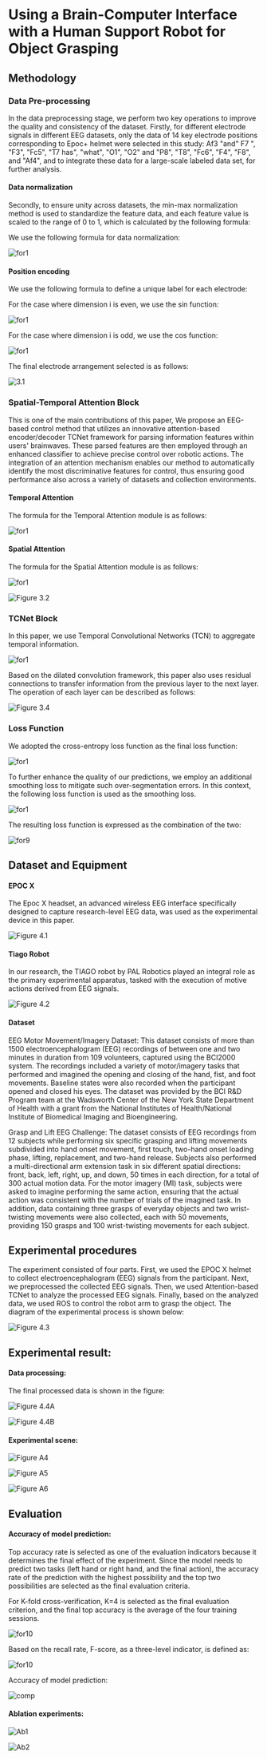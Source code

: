 # Using a Brain-Computer Interface with a Human Support Robot for Object Grasping



## Methodology

### Data Pre-processing

In the data preprocessing stage, we perform two key operations to improve the quality and consistency of the dataset. Firstly, for different electrode signals in different EEG datasets, only the data of 14 key electrode positions corresponding to Epoc+ helmet were selected in this study: Af3 "and" F7 ", "F3", "Fc5", "T7 has", "what", "O1", "O2" and "P8", "T8", "Fc6", "F4", "F8", and "Af4", and to integrate these data for a large-scale labeled data set, for further analysis.

#### Data normalization

Secondly, to ensure unity across datasets, the min-max normalization method is used to standardize the feature data, and each feature value is scaled to the range of 0 to 1, which is calculated by the following formula:

We use the following formula for data normalization:

![for1](./image/for1.png)

#### Position encoding

We use the following formula to define a unique label for each electrode:

For the case where dimension i is even, we use the sin function:

![for1](./image/for2.png)

For the case where dimension i is odd, we use the cos function:

![for1](./image/for3.png)

The final electrode arrangement selected is as follows:

![3.1](./image/3.1.png)



### Spatial-Temporal Attention Block

This is one of the main contributions of this paper, We propose an EEG-based control method that utilizes an innovative attention-based encoder/decoder TCNet framework for  parsing information features within users' brainwaves. These parsed features are then employed through an enhanced  classifier to achieve precise control over robotic actions. The integration of an attention mechanism enables our method  to automatically identify the most discriminative features for control,  thus ensuring good performance also across a variety of datasets and collection environments.

#### Temporal Attention

The formula for the Temporal Attention module is as follows:

![for1](./image/for4.png)

#### Spatial Attention

The formula for the Spatial Attention module is as follows:

![for1](./image/for5.png)

![Figure 3.2](./image/Figure1.png)



### TCNet Block

In this paper, we use Temporal Convolutional Networks (TCN) to aggregate temporal information.

![for1](./image/for6.png)

Based on the dilated convolution framework, this paper also uses residual connections to transfer information from the previous layer to the next layer. The operation of each layer can be described as follows:

![Figure 3.4](./image/Figure2.png)



### Loss Function

We adopted the cross-entropy loss function as the final loss function:

![for1](./image/for7.png)

 To further enhance the quality of our predictions, we employ an additional smoothing loss to mitigate such over-segmentation
errors. In this context, the following loss function is used as the smoothing loss.

![for1](./image/for8.png)

The resulting loss function is expressed as the combination of the two:

![for9](./image/for9.png)


## Dataset and Equipment

#### EPOC X

The Epoc X headset, an advanced wireless EEG interface specifically designed to capture research-level EEG data, was used as the experimental device in this paper.

![Figure 4.1](./image/Figure3.png)

#### Tiago Robot

In our research, the TIAGO robot by PAL Robotics played an integral role as the primary experimental apparatus, tasked with the execution of motive actions derived from EEG signals.

![Figure 4.2](./image/Figure4.jpg)



#### Dataset

EEG Motor Movement/Imagery Dataset: This dataset consists of more than 1500 electroencephalogram (EEG) recordings of between one and two minutes in duration from 109 volunteers, captured using the BCI2000 system. The recordings included a variety of motor/imagery tasks that performed and imagined the opening and closing of the hand, fist, and foot movements. Baseline states were also recorded when the participant opened and closed his eyes. The dataset was provided by the BCI R&D Program team at the Wadsworth Center of the New York State Department of Health with a grant from the National Institutes of Health/National Institute of Biomedical Imaging and Bioengineering.

Grasp and Lift EEG Challenge: The dataset consists of EEG recordings from 12 subjects while performing six specific grasping and lifting movements subdivided into hand onset movement, first touch, two-hand onset loading phase, lifting, replacement, and two-hand release. Subjects also performed a multi-directional arm extension task in six different spatial directions: front, back, left, right, up, and down, 50 times in each direction, for a total of 300 actual motion data. For the motor imagery (MI) task, subjects were asked to imagine performing the same action, ensuring that the actual action was consistent with the number of trials of the imagined task. In addition, data containing three grasps of everyday objects and two wrist-twisting movements were also collected, each with 50 movements, providing 150 grasps and 100 wrist-twisting movements for each subject.



## Experimental procedures

The experiment consisted of four parts. First, we used the EPOC X helmet to collect electroencephalogram (EEG) signals from the participant. Next, we preprocessed the collected EEG signals. Then, we used Attention-based TCNet to analyze the processed EEG signals. Finally, based on the analyzed data, we used ROS to control the robot arm to grasp the object. The diagram of the experimental process is shown below:

![Figure 4.3](./image/Figure10.png)

## Experimental result:

#### Data processing:

The final processed data is shown in the figure:

![Figure 4.4A](./image/Figure5.png)

![Figure 4.4B](./image/Figure6.png)

#### Experimental scene:

![Figure A4](./image/Figure7.png)

![Figure A5](./image/Figure8.png)

![Figure A6](./image/Figure9.png)



## Evaluation

#### Accuracy of model prediction:

Top accuracy rate is selected as one of the evaluation indicators because it determines the final effect of the experiment. Since the model needs to predict two tasks (left hand or right hand, and the final action), the accuracy rate of the prediction with the highest possibility and the top two possibilities are selected as the final evaluation criteria.

 For K-fold cross-verification, K=4 is selected as the final evaluation criterion, and the final top accuracy is the average of the four training sessions.

![for10](./image/for10.png)

Based on the recall rate, F-score, as a three-level indicator, is defined as:

![for10](./image/for11.png)

Accuracy of model prediction:

![comp](./image/comp.png)

#### Ablation experiments:

![Ab1](./image/Ab1.png)



![Ab2](./image/Ab2.png)
